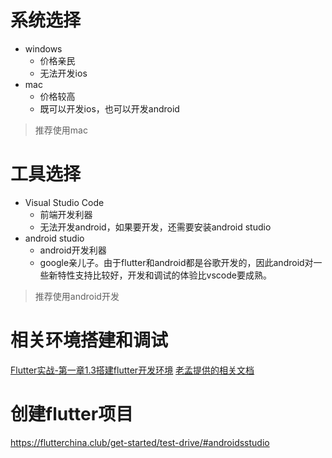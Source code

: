 <!--
 * @Author: Li Ping
 * @Date: 2021-02-06 17:21:02
 * @LastEditors: Li Ping
 * @LastEditTime: 2021-02-06 18:32:51
-->
# 系统选择
  - windows 
    * 价格亲民
    * 无法开发ios
  - mac
    * 价格较高
    * 既可以开发ios，也可以开发android
  > 推荐使用mac

# 工具选择
  - Visual Studio Code
    * 前端开发利器
    * 无法开发android，如果要开发，还需要安装android studio
  - android studio
    * android开发利器
    * google亲儿子。由于flutter和android都是谷歌开发的，因此android对一些新特性支持比较好，开发和调试的体验比vscode要成熟。
  > 推荐使用android开发

# 相关环境搭建和调试
[Flutter实战-第一章1.3搭建flutter开发环境](https://book.flutterchina.club/chapter1/install_flutter.html)
[老孟提供的相关文档](https://flutter.cn/docs/get-started/install)
# 创建flutter项目
https://flutterchina.club/get-started/test-drive/#androidsstudio
  